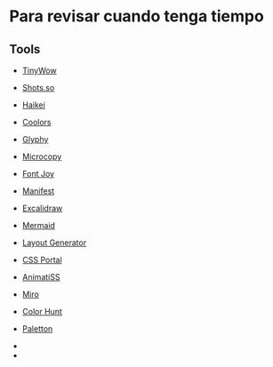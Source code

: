 # Para revisar cuando tenga tiempo

## Tools

- [TinyWow](https://tinywow.com/tools)

- [Shots.so](https://shots.so)

- [Haikei](https://haikei.app/)

- [Coolors](https://coolors.co/)

- [Glyphy](https://glyphy.io/)

- [Microcopy](https://www.microcopy.me/)

- [Font Joy](https://fontjoy.com/)

- [Manifest](https://www.manifest.app/)

- [Excalidraw](https://excalidraw.com/)

- [Mermaid](https://mermaid.js.org/)

- [Layout Generator](https://layout.bradwoods.io/)

- [CSS Portal](https://www.cssportal.com/)

- [AnimatiSS](https://xsgames.co/animatiss/)

- [Miro](https://miro.com/)

- [Color Hunt](https://colorhunt.co/)

- [Paletton](https://paletton.com/)

- 

- 
